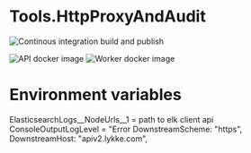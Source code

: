 # Tools.HttpProxyAndAudit

![Continous integration build and publish](https://github.com/swisschain/Tools.HttpProxyAndAudit/workflows/Continous%20integration%20build%20and%20publish/badge.svg)

![API docker image](https://img.shields.io/docker/v/swisschains/tools-http-proxy-and-audit?sort=semver)
![Worker docker image](https://img.shields.io/docker/v/swisschains/tools-http-proxy-and-audit-worker?sort=semver)


# Environment variables

ElasticsearchLogs__NodeUrls__1 = path to elk client api
ConsoleOutputLogLevel = "Error
DownstreamScheme: "https",
DownstreamHost: "apiv2.lykke.com",
